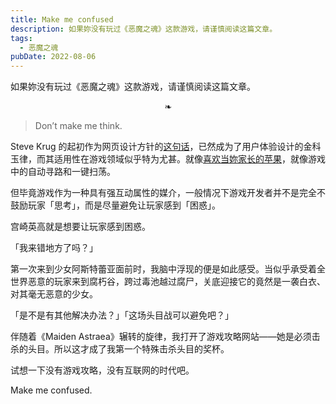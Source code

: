 ```yaml
---
title: Make me confused
description: 如果妳没有玩过《恶魔之魂》这款游戏，请谨慎阅读这篇文章。
tags:
  - 恶魔之魂
pubDate: 2022-08-06
---
```


如果妳没有玩过《恶魔之魂》这款游戏，请谨慎阅读这篇文章。

<center>❧</center>

> Don’t make me think.

Steve Krug 的起初作为网页设计方针的[这句话](https://sensible.com/dont-make-me-think/)，已然成为了用户体验设计的金科玉律，而其适用性在游戏领域似乎特为尤甚。就像[喜欢当妳家长的苹果](https://blog.yitianshijie.net/2021/05/21/app-store-is-the-elephant-in-the-room/)，就像游戏中的自动寻路和一键扫荡。

但毕竟游戏作为一种具有强互动属性的媒介，一般情况下游戏开发者并不是完全不鼓励玩家「思考」，而是尽量避免让玩家感到「困惑」。

宫崎英高就是想要让玩家感到困惑。

「我来错地方了吗？」

第一次来到少女阿斯特蕾亚面前时，我脑中浮现的便是如此感受。当似乎承受着全世界恶意的玩家来到腐朽谷，跨过毒池越过腐尸，关底迎接它的竟然是一袭白衣、对其毫无恶意的少女。

「是不是有其他解决办法？」「这场头目战可以避免吧？」

伴随着《Maiden Astraea》辗转的旋律，我打开了游戏攻略网站——她是必须击杀的头目。所以这才成了我第一个特殊击杀头目的奖杯。

试想一下没有游戏攻略，没有互联网的时代吧。

Make me confused.